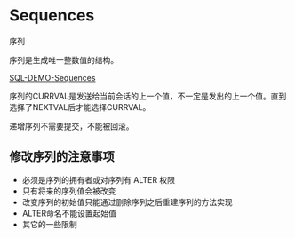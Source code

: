 # Sequences
序列

序列是生成唯一整数值的结构。

[SQL-DEMO-Sequences](../../scripts/dev/data_structures/sequence.sql)

序列的CURRVAL是发送给当前会话的上一个值，不一定是发出的上一个值。直到选择了NEXTVAL后才能选择CURRVAL。

递增序列不需要提交，不能被回滚。

## 修改序列的注意事项

- 必须是序列的拥有者或对序列有 ALTER 权限
- 只有将来的序列值会被改变
- 改变序列的初始值只能通过删除序列之后重建序列的方法实现
- ALTER命名不能设置起始值
- 其它的一些限制


